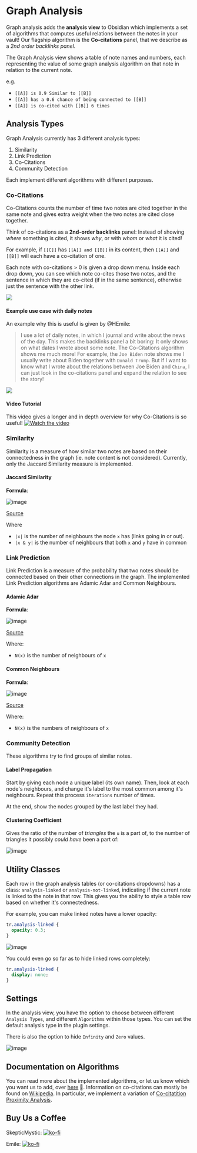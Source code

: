 # Graph Analysis

Graph analysis adds the **analysis view** to Obsidian which implements a set of
algorithms that computes useful relations between the notes in your vault! Our
flagship algorithm is the **Co-citations** panel, that we describe as a _2nd
order backlinks panel_.

The Graph Analysis view shows a table of note names and numbers, each
representing the value of some graph analysis algorithm on that note in relation
to the current note.

e.g.

- `[[A]] is 0.9 Similar to [[B]]`
- `[[A]] has a 0.6 chance of being connected to [[B]]`
- `[[A]] is co-cited with [[B]] 6 times`

## Analysis Types

Graph Analysis currently has 3 different analysis types:

1. Similarity
2. Link Prediction
3. Co-Citations
4. Community Detection

Each implement different algorithms with different purposes.

### Co-Citations

Co-Citations counts the number of time two notes are cited together in the same
note and gives extra weight when the two notes are cited close together.

Think of co-citations as a **2nd-order backlinks** panel: Instead of showing
_where_ something is cited, it shows _why_, or with _whom_ or _what_ it is
cited!

For example, if `[[C]]` has `[[A]] and [[B]]` in its content, then `[[A]]` and
`[[B]]` will each have a co-citation of one.

Each note with co-citations > 0 is given a drop down menu. Inside each drop
down, you can see which note co-cites those two notes, and the sentence in which
they are co-cited (if in the same sentence), otherwise just the sentence with
the other link.

![](https://i.imgur.com/9yspOkN.png)

#### Example use case with daily notes

An example why this is useful is given by @HEmile:

> I use a lot of daily notes, in which I journal and write about the news of the
> day. This makes the backlinks panel a bit boring: It only shows on what dates
> I wrote about some note. The Co-Citations algorithm shows me much more! For
> example, the `Joe Biden` note shows me I usually write about Biden together
> with `Donald Trump`. But if I want to know what I wrote about the relations
> between Joe Biden and `China`, I can just look in the co-citations panel and
> expand the relation to see the story!

![](https://i.imgur.com/udPkuV3.png)

#### Video Tutorial
This video gives a longer and in depth overview for why Co-Citations is so useful!
[![Watch the video](https://yt-embed.herokuapp.com/embed?v=rK6JVDrGERA)](https://youtu.be/rK6JVDrGERA)

### Similarity

Similarity is a measure of how similar two notes are based on their
connectedness in the graph (ie. note content is not considered). Currently, only
the Jaccard Similarity measure is implemented.

#### Jaccard Similarity

**Formula**:

![image](https://user-images.githubusercontent.com/70717676/139872572-93504295-6d29-4722-bdb1-3fbeb7bc22ec.png)

[Source](https://neo4j.com/docs/graph-data-science/current/alpha-algorithms/jaccard/#alpha-algorithms-similarity-jaccard-context)

Where

- `|x|` is the number of neighbours the node `x` has (links going in or out).
- `|x & y|` is the number of neighbours that both `x` and `y` have in common

### Link Prediction

Link Prediction is a measure of the probability that two notes should be
connected based on their other connections in the graph. The implemented Link
Prediction algorithms are Adamic Adar and Common Neighbours.

#### Adamic Adar

**Formula**:

![image](https://user-images.githubusercontent.com/70717676/139873180-c870e072-843c-42a9-83fc-87205b408754.png)

[Source](https://neo4j.com/docs/graph-data-science/current/alpha-algorithms/adamic-adar/)

Where:

- `N(x)` is the number of neighbours of `x`

#### Common Neighbours

**Formula**:

![image](https://user-images.githubusercontent.com/70717676/139873406-d0542335-3b8c-4d08-8a5b-4510408ebd4e.png)

[Source](https://neo4j.com/docs/graph-data-science/current/alpha-algorithms/common-neighbors/)

Where:

- `N(x)` is the numbers of neighbours of `x`

### Community Detection

These algorithms try to find groups of similar notes.

#### Label Propagation

Start by giving each node a unique label (its own name). Then, look at each node's neighbours, and change it's label to the most common among it's neighbours. 
Repeat this process `iterations` number of times. 

At the end, show the nodes grouped by the last label they had.

#### Clustering Coefficient

Gives the ratio of the number of _triangles_ the `u` is a part of, to the number of triangles it possibly _could have_ been a part of:

![image](https://user-images.githubusercontent.com/70717676/140610147-0a05201f-d9c7-4c0c-b423-6bbeeb81253b.png)

## Utility Classes

Each row in the graph analysis tables (or co-citations dropdowns) has a class:
`analysis-linked` or `analysis-not-linked`, indicating if the current note is
linked to the note in that row. This gives you the ability to style a table row
based on whether it's connectedness.

For example, you can make linked notes have a lower opacity:

```css
tr.analysis-linked {
  opacity: 0.3;
}
```

![image](https://user-images.githubusercontent.com/70717676/139862955-75284ff5-0ced-4548-bf6e-caa353a16fe0.png)

You could even go so far as to hide linked rows completely:

```css
tr.analysis-linked {
  display: none;
}
```

## Settings

In the analysis view, you have the option to choose between different
`Analysis Types`, and different `Algorithms` within those types. You can set the
default analysis type in the plugin settings.

There is also the option to hide `Infinity` and `Zero` values.

![image](https://user-images.githubusercontent.com/70717676/138652879-d8b0e4a7-d70a-44e8-ba3c-67e04f6a8edd.png)

## Documentation on Algorithms

You can read more about the implemented algorithms, or let us know which you
want us to add, over
[here](https://neo4j.com/docs/graph-data-science/current/algorithms/) 👀.
Information on co-citations can mostly be found on
[Wikipedia](https://en.wikipedia.org/wiki/Co-citation). In particular, we
implement a variation of
[Co-citatition Proximity Analysis](https://en.wikipedia.org/wiki/Co-citation_Proximity_Analysis).


## Buy Us a Coffee

SkepticMystic: [![ko-fi](https://ko-fi.com/img/githubbutton_sm.svg)](https://ko-fi.com/G2G454TZF)

Emile: [![ko-fi](https://ko-fi.com/img/githubbutton_sm.svg)](https://ko-fi.com/Emile)
